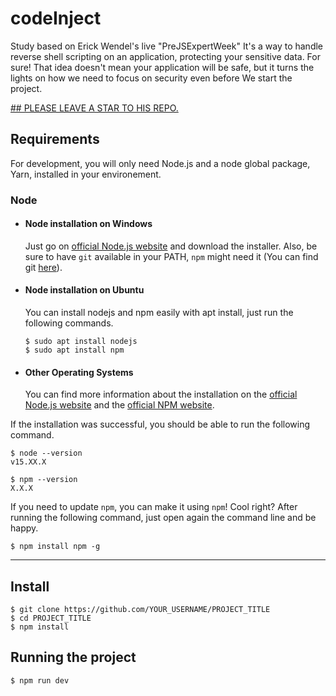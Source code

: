 # codeInject

Study based on Erick Wendel's live "PreJSExpertWeek" It's a way to handle reverse shell scripting on an application, protecting your sensitive data.
For sure! That idea doesn't mean your application will be safe, but it turns the lights on how we need to focus on security even before We start the project.

<a href="https://github.com/ErickWendel/safe-cmd-nodejs-with-docker-yt">## PLEASE LEAVE A STAR TO HIS REPO.</a> 


## Requirements

For development, you will only need Node.js and a node global package, Yarn, installed in your environement.

### Node
- #### Node installation on Windows

  Just go on [official Node.js website](https://nodejs.org/) and download the installer.
Also, be sure to have `git` available in your PATH, `npm` might need it (You can find git [here](https://git-scm.com/)).

- #### Node installation on Ubuntu

  You can install nodejs and npm easily with apt install, just run the following commands.

      $ sudo apt install nodejs
      $ sudo apt install npm

- #### Other Operating Systems
  You can find more information about the installation on the [official Node.js website](https://nodejs.org/) and the [official NPM website](https://npmjs.org/).

If the installation was successful, you should be able to run the following command.

    $ node --version
    v15.XX.X

    $ npm --version
    X.X.X

If you need to update `npm`, you can make it using `npm`! Cool right? After running the following command, just open again the command line and be happy.

    $ npm install npm -g


-----------------------------

## Install

    $ git clone https://github.com/YOUR_USERNAME/PROJECT_TITLE
    $ cd PROJECT_TITLE
    $ npm install


## Running the project

    $ npm run dev
